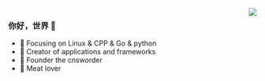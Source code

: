 <img align="right" src="https://github-readme-stats.vercel.app/api?username=cnsworder&show_icons=true&icon_color=CE1D2D&text_color=718096&bg_color=ffffff&hide_title=true" />

### 你好，世界 👋

- :orange_book: Focusing on Linux & CPP & Go & python
- :hammer: Creator of applications and frameworks
- :ram: Founder the cnsworder
- :meat_on_bone: Meat lover
